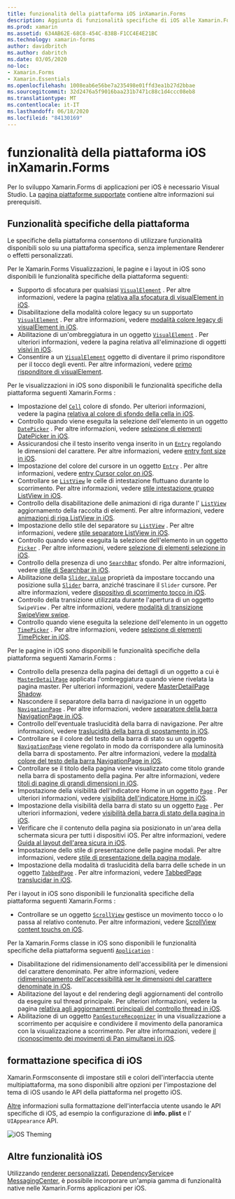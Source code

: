 ```yaml
---
title: funzionalità della piattaforma iOS inXamarin.Forms
description: Aggiunta di funzionalità specifiche di iOS alle Xamarin.Forms applicazioni.
ms.prod: xamarin
ms.assetid: 634AB62E-68C8-454C-838B-F1CC4E4E21BC
ms.technology: xamarin-forms
author: davidbritch
ms.author: dabritch
ms.date: 03/05/2020
no-loc:
- Xamarin.Forms
- Xamarin.Essentials
ms.openlocfilehash: 1008eab6e56be7a235498e01ffd3ea1b27d2bbae
ms.sourcegitcommit: 32d2476a5f9016baa231b7471c88c1d4ccc08eb8
ms.translationtype: MT
ms.contentlocale: it-IT
ms.lasthandoff: 06/18/2020
ms.locfileid: "84130169"
---
```

# <a name="ios-platform-features-in-xamarinforms"></a>funzionalità della piattaforma iOS inXamarin.Forms

Per lo sviluppo Xamarin.Forms di applicazioni per iOS è necessario Visual Studio. La [pagina piattaforme supportate](~/get-started/supported-platforms.md) contiene altre informazioni sui prerequisiti.

## <a name="platform-specifics"></a>Funzionalità specifiche della piattaforma

Le specifiche della piattaforma consentono di utilizzare funzionalità disponibili solo su una piattaforma specifica, senza implementare Renderer o effetti personalizzati.

Per le Xamarin.Forms Visualizzazioni, le pagine e i layout in iOS sono disponibili le funzionalità specifiche della piattaforma seguenti:

- Supporto di sfocatura per qualsiasi [`VisualElement`](xref:Xamarin.Forms.VisualElement) . Per altre informazioni, vedere la pagina [relativa alla sfocatura di visualElement in iOS](visualelement-blur.md).
- Disabilitazione della modalità colore legacy su un supportato [`VisualElement`](xref:Xamarin.Forms.VisualElement) . Per altre informazioni, vedere [modalità colore legacy di visualElement in iOS](legacy-color-mode.md).
- Abilitazione di un'ombreggiatura in un oggetto [`VisualElement`](xref:Xamarin.Forms.VisualElement) . Per ulteriori informazioni, vedere la pagina relativa all'eliminazione di oggetti [visivi in iOS](visualelement-drop-shadow.md).
- Consentire a un [`VisualElement`](xref:Xamarin.Forms.VisualElement) oggetto di diventare il primo risponditore per il tocco degli eventi. Per altre informazioni, vedere [primo risponditore di visualElement](visualelement-first-responder.md).

Per le visualizzazioni in iOS sono disponibili le funzionalità specifiche della piattaforma seguenti Xamarin.Forms :

- Impostazione del [`Cell`](xref:Xamarin.Forms.Cell) colore di sfondo. Per ulteriori informazioni, vedere la pagina [relativa al colore di sfondo della cella in iOS](cell-background-color.md).
- Controllo quando viene eseguita la selezione dell'elemento in un oggetto [`DatePicker`](xref:Xamarin.Forms.DatePicker) . Per altre informazioni, vedere [selezione di elementi DatePicker in iOS](datepicker-selection.md).
- Assicurandosi che il testo inserito venga inserito in un [`Entry`](xref:Xamarin.Forms.Entry) regolando le dimensioni del carattere. Per altre informazioni, vedere [entry font size in iOS](entry-font-size.md).
- Impostazione del colore del cursore in un oggetto [`Entry`](xref:Xamarin.Forms.Entry) . Per altre informazioni, vedere [entry Cursor color on iOS](entry-cursor-color.md).
- Controllare se [`ListView`](xref:Xamarin.Forms.ListView) le celle di intestazione fluttuano durante lo scorrimento. Per altre informazioni, vedere [stile intestazione gruppo ListView in iOS](listview-group-header-style.md).
- Controllo della disabilitazione delle animazioni di riga durante l' [`ListView`](xref:Xamarin.Forms.ListView) aggiornamento della raccolta di elementi. Per altre informazioni, vedere [animazioni di riga ListView in iOS](listview-row-animations.md).
- Impostazione dello stile del separatore su [`ListView`](xref:Xamarin.Forms.ListView) . Per altre informazioni, vedere [stile separatore ListView in iOS](listview-separator-style.md).
- Controllo quando viene eseguita la selezione dell'elemento in un oggetto [`Picker`](xref:Xamarin.Forms.Picker) . Per altre informazioni, vedere [selezione di elementi selezione in iOS](picker-selection.md).
- Controllo della presenza di uno [`SearchBar`](xref:Xamarin.Forms.SearchBar) sfondo. Per altre informazioni, vedere [stile di Searchbar in iOS](searchbar-style.md).
- Abilitazione della [`Slider.Value`](xref:Xamarin.Forms.Slider.Value) proprietà da impostare toccando una posizione sulla [`Slider`](xref:Xamarin.Forms.Slider) barra, anziché trascinare il `Slider` cursore. Per altre informazioni, vedere [dispositivo di scorrimento tocco in iOS](slider-thumb.md).
- Controllo della transizione utilizzata durante l'apertura di un oggetto `SwipeView` . Per altre informazioni, vedere [modalità di transizione SwipeView swipe](swipeview-swipetransitionmode.md).
- Controllo quando viene eseguita la selezione dell'elemento in un oggetto [`TimePicker`](xref:Xamarin.Forms.TimePicker) . Per altre informazioni, vedere [selezione di elementi TimePicker in iOS](timepicker-selection.md).

Per le pagine in iOS sono disponibili le funzionalità specifiche della piattaforma seguenti Xamarin.Forms :

- Controllo della presenza della pagina dei dettagli di un oggetto a cui è [`MasterDetailPage`](xref:Xamarin.Forms.MasterDetailPage) applicata l'ombreggiatura quando viene rivelata la pagina master. Per ulteriori informazioni, vedere [MasterDetailPage Shadow](masterdetailpage-shadow.md).
- Nascondere il separatore della barra di navigazione in un oggetto [`NavigationPage`](xref:Xamarin.Forms.NavigationPage) . Per altre informazioni, vedere [separatore della barra NavigationPage in iOS](navigation-bar-separator.md).
- Controllo dell'eventuale traslucidità della barra di navigazione. Per altre informazioni, vedere [traslucidità della barra di spostamento in iOS](navigation-bar-translucent.md).
- Controllare se il colore del testo della barra di stato su un oggetto [`NavigationPage`](xref:Xamarin.Forms.NavigationPage) viene regolato in modo da corrispondere alla luminosità della barra di spostamento. Per altre informazioni, vedere la [modalità colore del testo della barra NavigationPage in iOS](status-bar-text-color.md).
- Controllare se il titolo della pagina viene visualizzato come titolo grande nella barra di spostamento della pagina. Per altre informazioni, vedere [titoli di pagine di grandi dimensioni in iOS](page-large-title.md).
- Impostazione della visibilità dell'indicatore Home in un oggetto [`Page`](xref:Xamarin.Forms.Page) . Per ulteriori informazioni, vedere [visibilità dell'indicatore Home in iOS](page-home-indicator.md).
- Impostazione della visibilità della barra di stato su un oggetto [`Page`](xref:Xamarin.Forms.Page) . Per ulteriori informazioni, vedere [visibilità della barra di stato della pagina in iOS](page-status-bar-visibility.md).
- Verificare che il contenuto della pagina sia posizionato in un'area della schermata sicura per tutti i dispositivi iOS. Per altre informazioni, vedere [Guida al layout dell'area sicura in iOS](page-safe-area-layout.md).
- Impostazione dello stile di presentazione delle pagine modali. Per altre informazioni, vedere [stile di presentazione della pagina modale](page-presentation-style.md).
- Impostazione della modalità di traslucidità della barra delle schede in un oggetto [`TabbedPage`](xref:Xamarin.Forms.TabbedPage) . Per altre informazioni, vedere [TabbedPage translucidar in iOS](tabbedpage-translucent-tabbar.md).

Per i layout in iOS sono disponibili le funzionalità specifiche della piattaforma seguenti Xamarin.Forms :

- Controllare se un oggetto [`ScrollView`](xref:Xamarin.Forms.ScrollView) gestisce un movimento tocco o lo passa al relativo contenuto. Per altre informazioni, vedere [ScrollView content touchs on iOS](scrollview-content-touches.md).

Per la Xamarin.Forms classe in iOS sono disponibili le funzionalità specifiche della piattaforma seguenti [`Application`](xref:Xamarin.Forms.Application) :

- Disabilitazione del ridimensionamento dell'accessibilità per le dimensioni del carattere denominato. Per altre informazioni, vedere [ridimensionamento dell'accessibilità per le dimensioni del carattere denominate in iOS](named-font-size-scaling.md).
- Abilitazione del layout e del rendering degli aggiornamenti del controllo da eseguire sul thread principale. Per ulteriori informazioni, vedere la pagina [relativa agli aggiornamenti principali del controllo thread in iOS](main-thread-updates-ui.md).
- Abilitazione di un oggetto [`PanGestureRecognizer`](xref:Xamarin.Forms.PanGestureRecognizer) in una visualizzazione a scorrimento per acquisire e condividere il movimento della panoramica con la visualizzazione a scorrimento. Per altre informazioni, vedere [il riconoscimento dei movimenti di Pan simultanei in iOS](application-pan-gesture.md).

## <a name="ios-specific-formatting"></a>formattazione specifica di iOS

Xamarin.Formsconsente di impostare stili e colori dell'interfaccia utente multipiattaforma, ma sono disponibili altre opzioni per l'impostazione del tema di iOS usando le API della piattaforma nel progetto iOS.

[Altre](formatting.md) informazioni sulla formattazione dell'interfaccia utente usando le API specifiche di iOS, ad esempio la configurazione di **info. plist** e l' `UIAppearance` API.

![](images/status-white-sml.png "iOS Theming")

## <a name="other-ios-features"></a>Altre funzionalità iOS

Utilizzando [renderer personalizzati](~/xamarin-forms/app-fundamentals/custom-renderer/index.md), [DependencyService](~/xamarin-forms/app-fundamentals/dependency-service/index.md)e [MessagingCenter](~/xamarin-forms/app-fundamentals/messaging-center.md), è possibile incorporare un'ampia gamma di funzionalità native nelle Xamarin.Forms applicazioni per iOS.
